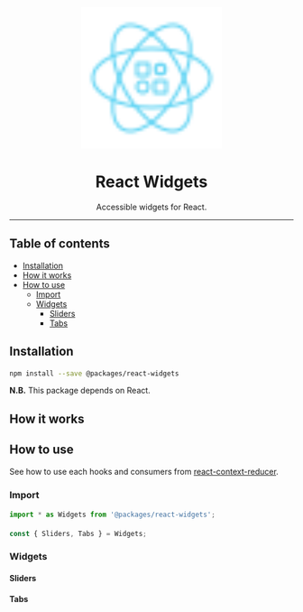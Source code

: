 <div align="center">
    <img
        alt="react widgets logo"
        height="250"
        src="logo.svg"
        width="250"
    />
    <h1>
        React Widgets
    </h1>
    <p>
        Accessible widgets for React.
    </p>
</div>

<hr>

## Table of contents

- [Installation](#installation)
- [How it works](#how-it-works)
- [How to use](#how-to-use)
  - [Import](#import)
  - [Widgets](#widgets)
    - [Sliders](#sliders)
    - [Tabs](./src/tabs/README.md)

## Installation

```bash
npm install --save @packages/react-widgets
```

**N.B.** This package depends on React.

## How it works

## How to use

See how to use each hooks and consumers from [react-context-reducer](../context-reducer/README.md).

### Import

```jsx
import * as Widgets from '@packages/react-widgets';

const { Sliders, Tabs } = Widgets;
```

### Widgets

#### Sliders

<!-- See [README](./src/sliders/README.md) -->

#### Tabs

<!-- See [README](./src/tabs/README.md) -->
